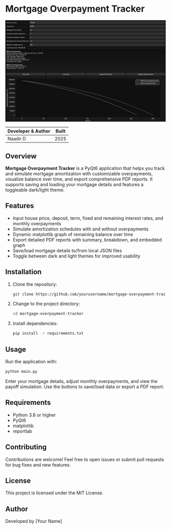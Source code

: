 # Mortgage Overpayment Tracker

![Alt text](screens/screen.JPG)

| Developer & Author | Built                |
|--------------------|----------------------|
| Naadir D           | 2025                 |

## Overview

**Mortgage Overpayment Tracker** is a PyQt6 application that helps you track and simulate mortgage amortization with customizable overpayments, visualize balance over time, and export comprehensive PDF reports. It supports saving and loading your mortgage details and features a toggleable dark/light theme.

## Features

- Input house price, deposit, term, fixed and remaining interest rates, and monthly overpayments
- Simulate amortization schedules with and without overpayments
- Dynamic matplotlib graph of remaining balance over time
- Export detailed PDF reports with summary, breakdown, and embedded graph
- Save/load mortgage details to/from local JSON files
- Toggle between dark and light themes for improved usability

## Installation

1. Clone the repository:
   ```bash
   git clone https://github.com/yourusername/mortgage-overpayment-tracker.git
   ```
2. Change to the project directory:
   ```bash
   cd mortgage-overpayment-tracker
   ```
3. Install dependencies:
   ```bash
   pip install -r requirements.txt
   ```

## Usage

Run the application with:
```bash
python main.py
```

Enter your mortgage details, adjust monthly overpayments, and view the payoff simulation. Use the buttons to save/load data or export a PDF report.

## Requirements

- Python 3.8 or higher
- PyQt6
- matplotlib
- reportlab

## Contributing

Contributions are welcome! Feel free to open issues or submit pull requests for bug fixes and new features.

## License

This project is licensed under the MIT License.

## Author

Developed by [Your Name]
